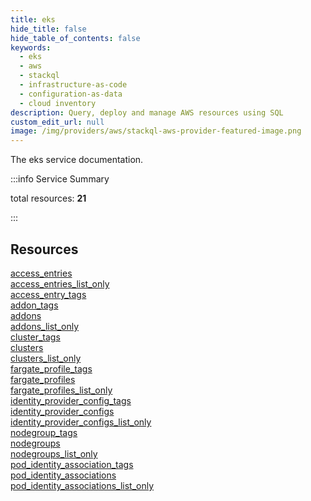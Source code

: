 ```yaml
---
title: eks
hide_title: false
hide_table_of_contents: false
keywords:
  - eks
  - aws
  - stackql
  - infrastructure-as-code
  - configuration-as-data
  - cloud inventory
description: Query, deploy and manage AWS resources using SQL
custom_edit_url: null
image: /img/providers/aws/stackql-aws-provider-featured-image.png
---
```


The eks service documentation.

:::info Service Summary

<div class="row">
<div class="providerDocColumn">
<span>total resources:&nbsp;<b>21</b></span><br />
</div>
</div>

:::

## Resources
<div class="row">
<div class="providerDocColumn">
<a href="/providers/aws/eks/access_entries/">access_entries</a><br />
<a href="/providers/aws/eks/access_entries_list_only/">access_entries_list_only</a><br />
<a href="/providers/aws/eks/access_entry_tags/">access_entry_tags</a><br />
<a href="/providers/aws/eks/addon_tags/">addon_tags</a><br />
<a href="/providers/aws/eks/addons/">addons</a><br />
<a href="/providers/aws/eks/addons_list_only/">addons_list_only</a><br />
<a href="/providers/aws/eks/cluster_tags/">cluster_tags</a><br />
<a href="/providers/aws/eks/clusters/">clusters</a><br />
<a href="/providers/aws/eks/clusters_list_only/">clusters_list_only</a><br />
<a href="/providers/aws/eks/fargate_profile_tags/">fargate_profile_tags</a><br />
<a href="/providers/aws/eks/fargate_profiles/">fargate_profiles</a>
</div>
<div class="providerDocColumn">
<a href="/providers/aws/eks/fargate_profiles_list_only/">fargate_profiles_list_only</a><br />
<a href="/providers/aws/eks/identity_provider_config_tags/">identity_provider_config_tags</a><br />
<a href="/providers/aws/eks/identity_provider_configs/">identity_provider_configs</a><br />
<a href="/providers/aws/eks/identity_provider_configs_list_only/">identity_provider_configs_list_only</a><br />
<a href="/providers/aws/eks/nodegroup_tags/">nodegroup_tags</a><br />
<a href="/providers/aws/eks/nodegroups/">nodegroups</a><br />
<a href="/providers/aws/eks/nodegroups_list_only/">nodegroups_list_only</a><br />
<a href="/providers/aws/eks/pod_identity_association_tags/">pod_identity_association_tags</a><br />
<a href="/providers/aws/eks/pod_identity_associations/">pod_identity_associations</a><br />
<a href="/providers/aws/eks/pod_identity_associations_list_only/">pod_identity_associations_list_only</a>
</div>
</div>